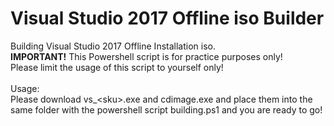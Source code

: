 # Visual Studio 2017 Offline iso Builder
Building Visual Studio 2017 Offline Installation iso. <br/>
<b>IMPORTANT!</b> This Powershell script is for practice purposes only! <br/>
Please limit the usage of this script to yourself only! <br/>
<br/>
Usage: <br/>
Please download vs_&lt;sku&gt;.exe and cdimage.exe and place them into the same folder with the powershell script building.ps1 and you are ready to go! 
